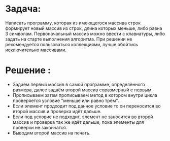 # Задача: 
Написать программу, которая из имеющегося массива строк формирует новый массив из строк, длина которых меньше, либо равна 3 символам. Первоначальный массив можно ввести с клавиатуры, либо задать на старте выполнения алгоритма. При решении не рекомендуется пользоваться коллекциями, лучше обойтись исключительно массивами.

# Решение :

* Задаём первый массив в самой программе, определённого размера, далее задаём второй массив соразмерный с первым.
* Прописываем затем прописываем метод в котором внутри цикла проверяется условие "меньше или равно трём".
* Если элемент продходит под данное условие то он переносится во второй массив и проверка идёт дальше.
* Если под условие не подходит, элемент не заносится во второй массив и проверка так же идёт дальше, пока элементы для проверки не закончатся.
* Выводим второй массив на печать.

